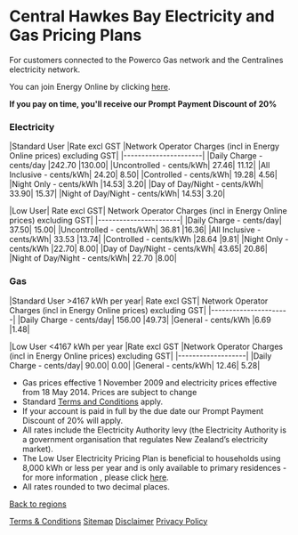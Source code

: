 # Central Hawkes Bay Electricity and Gas Pricing Plans
For customers connected to the Powerco Gas network and the Centralines electricity network.


You can join Energy Online by clicking [here](http://www.energyonline.co.nz/Default.aspx?tabid=98).

**If you pay on time, you'll receive our Prompt Payment Discount of 20%**


### Electricity
|Standard User	|Rate excl GST	|Network Operator Charges (incl in Energy Online prices) excluding GST|
|----------------------|
|Daily Charge - cents/day	|242.70	|130.00|
|Uncontrolled - cents/kWh|	27.46|	11.12|
|All Inclusive - cents/kWh|	24.20|	8.50|
|Controlled - cents/kWh|	19.28|	4.56|
|Night Only - cents/kWh	|14.53|	3.20|
|Day of Day/Night - cents/kWh|	33.90|	15.37|
|Night of Day/Night - cents/kWh|	14.53|	3.20|
 

|Low User|	Rate excl GST|	Network Operator Charges (incl in Energy Online prices) excluding GST|
|-----------------------|
|Daily Charge - cents/day|	37.50|	15.00|
|Uncontrolled - cents/kWh|	36.81	|16.36|
|All Inclusive - cents/kWh|	33.53	|13.74|
|Controlled - cents/kWh	|28.64	|9.81|
|Night Only - cents/kWh	|22.70|	8.00|
|Day of Day/Night - cents/kWh|	43.65|	20.86|
|Night of Day/Night - cents/kWh|	22.70	|8.00|

### Gas
|Standard User >4167 kWh per year|	Rate excl GST|	Network Operator Charges (incl in Energy Online prices) excluding GST|
|----------------------|
|Daily Charge - cents/day|	156.00	|49.73|
|General - cents/kWh	|6.69	|1.48|
 

|Low User <4167 kWh per year	|Rate excl GST	|Network Operator Charges (incl in Energy Online prices) excluding GST|
|-------------------|
|Daily Charge - cents/day|	90.00|	0.00|
|General - cents/kWh|	12.46|	5.28|

- Gas prices effective 1 November 2009 and electricity prices effective from 18 May 2014. Prices are subject to change
- Standard [Terms and Conditions](http://www.energyonline.co.nz/terms) apply.
- If your account is paid in full by the due date our Prompt Payment Discount of 20% will apply.
- All rates include the Electricity Authority levy (the Electricity Authority is a government organisation that regulates New Zealand’s electricity market).
- The Low User Electricity Pricing Plan is beneficial to households using 8,000 kWh or less per year and is only available to primary residences - for more information , please click [here](http://www.energyonline.co.nz/Default.aspx?tabid=148).
- All rates rounded to two decimal places.

[Back to regions](http://www.energyonline.co.nz/residential/pricing_plans/electricity_and_gas_pricing_plans)

[Terms & Conditions](http://www.energyonline.co.nz/terms)
[Sitemap](http://www.energyonline.co.nz/home/site_map)
[Disclaimer](http://www.energyonline.co.nz/home/site_map/disclaimer)
[Privacy Policy](http://www.energyonline.co.nz/home/site_map/privacy_policy)
